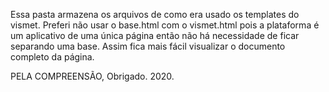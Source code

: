 Essa pasta armazena os arquivos de como era usado os templates do vismet.
Preferi não usar o base.html com o vismet.html pois a plataforma é um aplicativo
de uma única página então não há necessidade de ficar separando uma base.
Assim fica mais fácil visualizar o documento completo da página.

PELA COMPREENSÃO, Obrigado. 2020.
